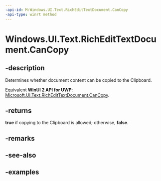 ```yaml
---
-api-id: M:Windows.UI.Text.RichEditTextDocument.CanCopy
-api-type: winrt method
---
```


<!-- Method syntax.
public bool RichEditTextDocument.CanCopy()
-->

# Windows.UI.Text.RichEditTextDocument.CanCopy


## -description

Determines whether document content can be copied to the Clipboard.

Equivalent **WinUI 2 API for UWP**: [Microsoft.UI.Text.RichEditTextDocument.CanCopy](/windows/winui/api/microsoft.ui.text.richedittextdocument.cancopy).

## -returns

**true** if copying to the Clipboard is allowed; otherwise, **false**.

## -remarks

## -see-also

## -examples

